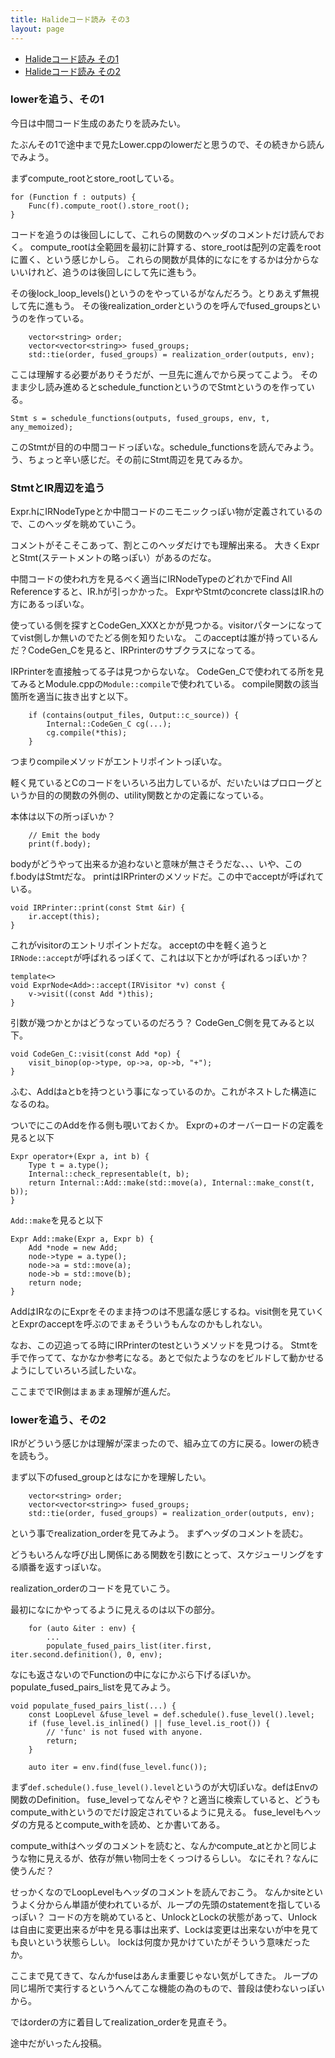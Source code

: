 ```yaml
---
title: Halideコード読み その3
layout: page
---
```


- [Halideコード読み その1](https://karino2.github.io/2020/10/14/halide_reading_1.html)
- [Halideコード読み その2](https://karino2.github.io/2020/10/14/halide_reading_2.html)

### lowerを追う、その1

今日は中間コード生成のあたりを読みたい。

たぶんその1で途中まで見たLower.cppのlowerだと思うので、その続きから読んでみよう。

まずcompute_rootとstore_rootしている。

```
for (Function f : outputs) {
    Func(f).compute_root().store_root();
}
```

コードを追うのは後回しにして、これらの関数のヘッダのコメントだけ読んでおく。
compute_rootは全範囲を最初に計算する、store_rootは配列の定義をrootに置く、という感じかしら。
これらの関数が具体的になにをするかは分からないいけれど、追うのは後回しにして先に進もう。

その後lock_loop_levels()というのをやっているがなんだろう。とりあえず無視して先に進もう。
その後realization_orderというのを呼んでfused_groupsというのを作っている。

```
    vector<string> order;
    vector<vector<string>> fused_groups;
    std::tie(order, fused_groups) = realization_order(outputs, env);
```

ここは理解する必要がありそうだが、一旦先に進んでから戻ってこよう。
そのまま少し読み進めるとschedule_functionというのでStmtというのを作っている。

```
Stmt s = schedule_functions(outputs, fused_groups, env, t, any_memoized);
```

このStmtが目的の中間コードっぽいな。schedule_functionsを読んでみよう。
う、ちょっと辛い感じだ。その前にStmt周辺を見てみるか。

### StmtとIR周辺を追う

Expr.hにIRNodeTypeとか中間コードのニモニックっぽい物が定義されているので、このヘッダを眺めていこう。

コメントがそこそこあって、割とこのヘッダだけでも理解出来る。
大きくExprとStmt(ステートメントの略っぽい）があるのだな。

中間コードの使われ方を見るべく適当にIRNodeTypeのどれかでFind All Referenceすると、IR.hが引っかかった。
ExprやStmtのconcrete classはIR.hの方にあるっぽいな。

使っている側を探すとCodeGen_XXXとかが見つかる。visitorパターンになっててvist側しか無いのでたどる側を知りたいな。
このacceptは誰が持っているんだ？CodeGen_Cを見ると、IRPrinterのサブクラスになってる。

IRPrinterを直接触ってる子は見つからないな。
CodeGen_Cで使われてる所を見てみるとModule.cppの`Module::compile`で使われている。
compile関数の該当箇所を適当に抜き出すと以下。

```
    if (contains(output_files, Output::c_source)) {
        Internal::CodeGen_C cg(...);
        cg.compile(*this);
    }
```

つまりcompileメソッドがエントリポイントっぽいな。

軽く見ているとCのコードをいろいろ出力しているが、だいたいはプロローグというか目的の関数の外側の、utility関数とかの定義になっている。

本体は以下の所っぽいか？

```
    // Emit the body
    print(f.body);
```

bodyがどうやって出来るか追わないと意味が無さそうだな、、、いや、このf.bodyはStmtだな。
printはIRPrinterのメソッドだ。この中でacceptが呼ばれている。

```
void IRPrinter::print(const Stmt &ir) {
    ir.accept(this);
}
```

これがvisitorのエントリポイントだな。
acceptの中を軽く追うと`IRNode::accept`が呼ばれるっぽくて、これは以下とかが呼ばれるっぽいか？

```
template<>
void ExprNode<Add>::accept(IRVisitor *v) const {
    v->visit((const Add *)this);
}
```

引数が幾つかとかはどうなっているのだろう？
CodeGen_C側を見てみると以下。

```
void CodeGen_C::visit(const Add *op) {
    visit_binop(op->type, op->a, op->b, "+");
}
```

ふむ、Addはaとbを持つという事になっているのか。これがネストした構造になるのね。

ついでにこのAddを作る側も覗いておくか。
Exprの+のオーバーロードの定義を見ると以下

```
Expr operator+(Expr a, int b) {
    Type t = a.type();
    Internal::check_representable(t, b);
    return Internal::Add::make(std::move(a), Internal::make_const(t, b));
}
```

`Add::make`を見ると以下

```
Expr Add::make(Expr a, Expr b) {
    Add *node = new Add;
    node->type = a.type();
    node->a = std::move(a);
    node->b = std::move(b);
    return node;
}
```

AddはIRなのにExprをそのまま持つのは不思議な感じするね。visit側を見ていくとExprのacceptを呼ぶのでまぁそういうもんなのかもしれない。

なお、この辺追ってる時にIRPrinterのtestというメソッドを見つける。
Stmtを手で作ってて、なかなか参考になる。あとで似たようなのをビルドして動かせるようにしていろいろ試したいな。

ここまででIR側はまぁまぁ理解が進んだ。

### lowerを追う、その2

IRがどういう感じかは理解が深まったので、組み立ての方に戻る。lowerの続きを読もう。

まず以下のfused_groupとはなにかを理解したい。

```
    vector<string> order;
    vector<vector<string>> fused_groups;
    std::tie(order, fused_groups) = realization_order(outputs, env);
```

という事でrealization_orderを見てみよう。
まずヘッダのコメントを読む。

どうもいろんな呼び出し関係にある関数を引数にとって、スケジューリングをする順番を返すっぽいな。

realization_orderのコードを見ていこう。

最初になにかやってるように見えるのは以下の部分。

```
    for (auto &iter : env) {
        ...
        populate_fused_pairs_list(iter.first, iter.second.definition(), 0, env);
```

なにも返さないのでFunctionの中になにかぶら下げるぽいか。
populate_fused_pairs_listを見てみよう。

```
void populate_fused_pairs_list(...) {
    const LoopLevel &fuse_level = def.schedule().fuse_level().level;
    if (fuse_level.is_inlined() || fuse_level.is_root()) {
        // 'func' is not fused with anyone.
        return;
    }

    auto iter = env.find(fuse_level.func());
```

まず`def.schedule().fuse_level().level`というのが大切ぽいな。defはEnvの関数のDefinition。
fuse_levelってなんぞや？と適当に検索していると、どうもcompute_withというのでだけ設定されているように見える。
fuse_levelもヘッダの方見るとcompute_withを読め、とか書いてある。

compute_withはヘッダのコメントを読むと、なんかcompute_atとかと同じような物に見えるが、依存が無い物同士をくっつけるらしい。
なにそれ？なんに使うんだ？

せっかくなのでLoopLevelもヘッダのコメントを読んでおこう。
なんかsiteというよく分からん単語が使われているが、ループの先頭のstatementを指しているっぽい？
コードの方を眺めていると、UnlockとLockの状態があって、Unlockは自由に変更出来るが中を見る事は出来ず、Lockは変更は出来ないが中を見ても良いという状態らしい。
lockは何度か見かけていたがそういう意味だったか。

ここまで見てきて、なんかfuseはあんま重要じゃない気がしてきた。
ループの同じ場所で実行するというへんてこな機能の為のもので、普段は使わないっぽいから。

ではorderの方に着目してrealization_orderを見直そう。

途中だがいったん投稿。